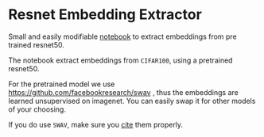 # Resnet Embedding Extractor

Small and easily modifiable [notebook](https://nbviewer.jupyter.org/github/dinarior/resnet_embeddings_extractor/blob/master/extract_embeddings.ipynb) to extract embeddings from pre trained resnet50.

The notebook extract embeddings from `CIFAR100`, using a pretrained resnet50.

For the pretrained model we use https://github.com/facebookresearch/swav , thus the embeddings are learned unsupervised on imagenet. You can easily swap it for other models of your choosing.

If you do use `SWAV`, make sure you [cite](https://arxiv.org/pdf/2006.09882.pdf) them properly.
